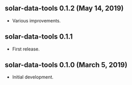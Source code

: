 ## solar-data-tools 0.1.2 (May 14, 2019) ##

* Various improvements.

## solar-data-tools 0.1.1 ##

* First release.

## solar-data-tools 0.1.0 (March 5, 2019) ##

* Initial development.
